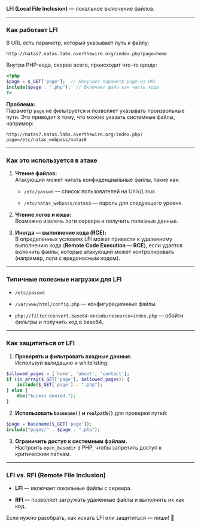 **LFI (Local File Inclusion)** — локальное включение файлов.

---

### **Как работает LFI**

В URL есть параметр, который указывает путь к файлу:

```
http://natas7.natas.labs.overthewire.org/index.php?page=home
```

Внутри PHP-кода, скорее всего, происходит что-то вроде:

```php
<?php
$page = $_GET['page'];  // Получает параметр page из URL
include($page . ".php");  // Включает файл как часть кода
?>
```

 **Проблема:**  
Параметр `page` не фильтруется и позволяет указывать произвольные пути. Это приводит к тому, что можно указать системные файлы, например:

```
http://natas7.natas.labs.overthewire.org/index.php?page=/etc/natas_webpass/natas8
```

---

###  **Как это используется в атаке**

1. **Чтение файлов:**  
    Атакующий может читать конфиденциальные файлы, такие как:
    
    - `/etc/passwd` — список пользователей на Unix/Linux.
        
    - `/etc/natas_webpass/natas8` — пароль для следующего уровня.
        
2. **Чтение логов и кэша:**  
    Возможно извлечь логи сервера и получить полезные данные.
    
3. **Иногда — выполнение кода (RCE):**  
    В определенных условиях LFI может привести к удаленному выполнению кода (**Remote Code Execution — RCE**), если удается включить файлы, которые атакующий может контролировать (например, логи с вредоносным кодом).
    

---

### **Типичные полезные нагрузки для LFI**

- `/etc/passwd`
    
- `/var/www/html/config.php` — конфигурационные файлы.
    
- `php://filter/convert.base64-encode/resource=index.php` — обойти фильтры и получить код в base64.
    

---

###  **Как защититься от LFI**

1. **Проверять и фильтровать входные данные.**  
    Используй валидацию и whitelisting:
    

```php
$allowed_pages = ['home', 'about', 'contact'];
if (in_array($_GET['page'], $allowed_pages)) {
    include($_GET['page'] . ".php");
} else {
    die("Access denied.");
}
```

2. **Использовать `basename()` и `realpath()`** для проверки путей:
    

```php
$page = basename($_GET['page']);
include("pages/" . $page . ".php");
```

3. **Ограничить доступ к системным файлам.**  
    Настроить `open_basedir` в PHP, чтобы запретить доступ к критическим папкам.
    

---

###  **LFI vs. RFI (Remote File Inclusion)**

- **LFI** — включает локальные файлы с сервера.
    
- **RFI** — позволяет загружать удаленные файлы и выполнять их как код.
    

Если нужно разобрать, как искать LFI или защититься — пиши! 🚀
